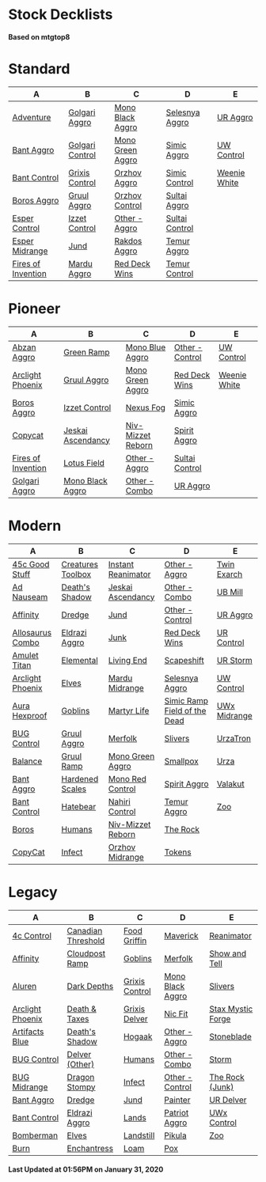 # Stock Decklists
#### Based on mtgtop8


# Standard

|                                 A                                  |                              B                               |                               C                                |                             D                              |                           E                            |
|--------------------------------------------------------------------|--------------------------------------------------------------|----------------------------------------------------------------|------------------------------------------------------------|--------------------------------------------------------|
|[Adventure](./mtgtop8/Standard/decks/Adventure.md)                  |[Golgari Aggro](./mtgtop8/Standard/decks/Golgari_Aggro.md)    |[Mono Black Aggro](./mtgtop8/Standard/decks/Mono_Black_Aggro.md)|[Selesnya Aggro](./mtgtop8/Standard/decks/Selesnya_Aggro.md)|[UR Aggro](./mtgtop8/Standard/decks/UR_Aggro.md)        |
|[Bant Aggro](./mtgtop8/Standard/decks/Bant_Aggro.md)                |[Golgari Control](./mtgtop8/Standard/decks/Golgari_Control.md)|[Mono Green Aggro](./mtgtop8/Standard/decks/Mono_Green_Aggro.md)|[Simic Aggro](./mtgtop8/Standard/decks/Simic_Aggro.md)      |[UW Control](./mtgtop8/Standard/decks/UW_Control.md)    |
|[Bant Control](./mtgtop8/Standard/decks/Bant_Control.md)            |[Grixis Control](./mtgtop8/Standard/decks/Grixis_Control.md)  |[Orzhov Aggro](./mtgtop8/Standard/decks/Orzhov_Aggro.md)        |[Simic Control](./mtgtop8/Standard/decks/Simic_Control.md)  |[Weenie White](./mtgtop8/Standard/decks/Weenie_White.md)|
|[Boros Aggro](./mtgtop8/Standard/decks/Boros_Aggro.md)              |[Gruul Aggro](./mtgtop8/Standard/decks/Gruul_Aggro.md)        |[Orzhov Control](./mtgtop8/Standard/decks/Orzhov_Control.md)    |[Sultai Aggro](./mtgtop8/Standard/decks/Sultai_Aggro.md)    |                                                        |
|[Esper Control](./mtgtop8/Standard/decks/Esper_Control.md)          |[Izzet Control](./mtgtop8/Standard/decks/Izzet_Control.md)    |[Other - Aggro](./mtgtop8/Standard/decks/Other_-_Aggro.md)      |[Sultai Control](./mtgtop8/Standard/decks/Sultai_Control.md)|                                                        |
|[Esper Midrange](./mtgtop8/Standard/decks/Esper_Midrange.md)        |[Jund](./mtgtop8/Standard/decks/Jund.md)                      |[Rakdos Aggro](./mtgtop8/Standard/decks/Rakdos_Aggro.md)        |[Temur Aggro](./mtgtop8/Standard/decks/Temur_Aggro.md)      |                                                        |
|[Fires of Invention](./mtgtop8/Standard/decks/Fires_of_Invention.md)|[Mardu Aggro](./mtgtop8/Standard/decks/Mardu_Aggro.md)        |[Red Deck Wins](./mtgtop8/Standard/decks/Red_Deck_Wins.md)      |[Temur Control](./mtgtop8/Standard/decks/Temur_Control.md)  |                                                        |


# Pioneer

|                                 A                                 |                                B                                |                                C                                |                              D                              |                           E                           |
|-------------------------------------------------------------------|-----------------------------------------------------------------|-----------------------------------------------------------------|-------------------------------------------------------------|-------------------------------------------------------|
|[Abzan Aggro](./mtgtop8/Pioneer/decks/Abzan_Aggro.md)              |[Green Ramp](./mtgtop8/Pioneer/decks/Green_Ramp.md)              |[Mono Blue Aggro](./mtgtop8/Pioneer/decks/Mono_Blue_Aggro.md)    |[Other - Control](./mtgtop8/Pioneer/decks/Other_-_Control.md)|[UW Control](./mtgtop8/Pioneer/decks/UW_Control.md)    |
|[Arclight Phoenix](./mtgtop8/Pioneer/decks/Arclight_Phoenix.md)    |[Gruul Aggro](./mtgtop8/Pioneer/decks/Gruul_Aggro.md)            |[Mono Green Aggro](./mtgtop8/Pioneer/decks/Mono_Green_Aggro.md)  |[Red Deck Wins](./mtgtop8/Pioneer/decks/Red_Deck_Wins.md)    |[Weenie White](./mtgtop8/Pioneer/decks/Weenie_White.md)|
|[Boros Aggro](./mtgtop8/Pioneer/decks/Boros_Aggro.md)              |[Izzet Control](./mtgtop8/Pioneer/decks/Izzet_Control.md)        |[Nexus Fog](./mtgtop8/Pioneer/decks/Nexus_Fog.md)                |[Simic Aggro](./mtgtop8/Pioneer/decks/Simic_Aggro.md)        |                                                       |
|[Copycat](./mtgtop8/Pioneer/decks/Copycat.md)                      |[Jeskai Ascendancy](./mtgtop8/Pioneer/decks/Jeskai_Ascendancy.md)|[Niv-Mizzet Reborn](./mtgtop8/Pioneer/decks/Niv-Mizzet_Reborn.md)|[Spirit Aggro](./mtgtop8/Pioneer/decks/Spirit_Aggro.md)      |                                                       |
|[Fires of Invention](./mtgtop8/Pioneer/decks/Fires_of_Invention.md)|[Lotus Field](./mtgtop8/Pioneer/decks/Lotus_Field.md)            |[Other - Aggro](./mtgtop8/Pioneer/decks/Other_-_Aggro.md)        |[Sultai Control](./mtgtop8/Pioneer/decks/Sultai_Control.md)  |                                                       |
|[Golgari Aggro](./mtgtop8/Pioneer/decks/Golgari_Aggro.md)          |[Mono Black Aggro](./mtgtop8/Pioneer/decks/Mono_Black_Aggro.md)  |[Other - Combo](./mtgtop8/Pioneer/decks/Other_-_Combo.md)        |[UR Aggro](./mtgtop8/Pioneer/decks/UR_Aggro.md)              |                                                       |


# Modern

|                              A                               |                               B                                |                                C                                 |                                          D                                           |                          E                           |
|--------------------------------------------------------------|----------------------------------------------------------------|------------------------------------------------------------------|--------------------------------------------------------------------------------------|------------------------------------------------------|
|[45c Good Stuff](./mtgtop8/Modern/decks/45c_Good_Stuff.md)    |[Creatures Toolbox](./mtgtop8/Modern/decks/Creatures_Toolbox.md)|[Instant Reanimator](./mtgtop8/Modern/decks/Instant_Reanimator.md)|[Other - Aggro](./mtgtop8/Modern/decks/Other_-_Aggro.md)                              |[Twin Exarch](./mtgtop8/Modern/decks/Twin_Exarch.md)  |
|[Ad Nauseam](./mtgtop8/Modern/decks/Ad_Nauseam.md)            |[Death's Shadow](./mtgtop8/Modern/decks/Death's_Shadow.md)      |[Jeskai Ascendancy](./mtgtop8/Modern/decks/Jeskai_Ascendancy.md)  |[Other - Combo](./mtgtop8/Modern/decks/Other_-_Combo.md)                              |[UB Mill](./mtgtop8/Modern/decks/UB_Mill.md)          |
|[Affinity](./mtgtop8/Modern/decks/Affinity.md)                |[Dredge](./mtgtop8/Modern/decks/Dredge.md)                      |[Jund](./mtgtop8/Modern/decks/Jund.md)                            |[Other - Control](./mtgtop8/Modern/decks/Other_-_Control.md)                          |[UR Aggro](./mtgtop8/Modern/decks/UR_Aggro.md)        |
|[Allosaurus Combo](./mtgtop8/Modern/decks/Allosaurus_Combo.md)|[Eldrazi Aggro](./mtgtop8/Modern/decks/Eldrazi_Aggro.md)        |[Junk](./mtgtop8/Modern/decks/Junk.md)                            |[Red Deck Wins](./mtgtop8/Modern/decks/Red_Deck_Wins.md)                              |[UR Control](./mtgtop8/Modern/decks/UR_Control.md)    |
|[Amulet Titan](./mtgtop8/Modern/decks/Amulet_Titan.md)        |[Elemental](./mtgtop8/Modern/decks/Elemental.md)                |[Living End](./mtgtop8/Modern/decks/Living_End.md)                |[Scapeshift](./mtgtop8/Modern/decks/Scapeshift.md)                                    |[UR Storm](./mtgtop8/Modern/decks/UR_Storm.md)        |
|[Arclight Phoenix](./mtgtop8/Modern/decks/Arclight_Phoenix.md)|[Elves](./mtgtop8/Modern/decks/Elves.md)                        |[Mardu Midrange](./mtgtop8/Modern/decks/Mardu_Midrange.md)        |[Selesnya Aggro](./mtgtop8/Modern/decks/Selesnya_Aggro.md)                            |[UW Control](./mtgtop8/Modern/decks/UW_Control.md)    |
|[Aura Hexproof](./mtgtop8/Modern/decks/Aura_Hexproof.md)      |[Goblins](./mtgtop8/Modern/decks/Goblins.md)                    |[Martyr Life](./mtgtop8/Modern/decks/Martyr_Life.md)              |[Simic Ramp Field of the Dead](./mtgtop8/Modern/decks/Simic_Ramp_Field_of_the_Dead.md)|[UWx Midrange](./mtgtop8/Modern/decks/UWx_Midrange.md)|
|[BUG Control](./mtgtop8/Modern/decks/BUG_Control.md)          |[Gruul Aggro](./mtgtop8/Modern/decks/Gruul_Aggro.md)            |[Merfolk](./mtgtop8/Modern/decks/Merfolk.md)                      |[Slivers](./mtgtop8/Modern/decks/Slivers.md)                                          |[UrzaTron](./mtgtop8/Modern/decks/UrzaTron.md)        |
|[Balance](./mtgtop8/Modern/decks/Balance.md)                  |[Gruul Ramp](./mtgtop8/Modern/decks/Gruul_Ramp.md)              |[Mono Green Aggro](./mtgtop8/Modern/decks/Mono_Green_Aggro.md)    |[Smallpox](./mtgtop8/Modern/decks/Smallpox.md)                                        |[Urza](./mtgtop8/Modern/decks/Urza.md)                |
|[Bant Aggro](./mtgtop8/Modern/decks/Bant_Aggro.md)            |[Hardened Scales](./mtgtop8/Modern/decks/Hardened_Scales.md)    |[Mono Red Control](./mtgtop8/Modern/decks/Mono_Red_Control.md)    |[Spirit Aggro](./mtgtop8/Modern/decks/Spirit_Aggro.md)                                |[Valakut](./mtgtop8/Modern/decks/Valakut.md)          |
|[Bant Control](./mtgtop8/Modern/decks/Bant_Control.md)        |[Hatebear](./mtgtop8/Modern/decks/Hatebear.md)                  |[Nahiri Control](./mtgtop8/Modern/decks/Nahiri_Control.md)        |[Temur Aggro](./mtgtop8/Modern/decks/Temur_Aggro.md)                                  |[Zoo](./mtgtop8/Modern/decks/Zoo.md)                  |
|[Boros](./mtgtop8/Modern/decks/Boros.md)                      |[Humans](./mtgtop8/Modern/decks/Humans.md)                      |[Niv-Mizzet Reborn](./mtgtop8/Modern/decks/Niv-Mizzet_Reborn.md)  |[The Rock](./mtgtop8/Modern/decks/The_Rock.md)                                        |                                                      |
|[CopyCat](./mtgtop8/Modern/decks/CopyCat.md)                  |[Infect](./mtgtop8/Modern/decks/Infect.md)                      |[Orzhov Midrange](./mtgtop8/Modern/decks/Orzhov_Midrange.md)      |[Tokens](./mtgtop8/Modern/decks/Tokens.md)                                            |                                                      |


# Legacy

|                              A                               |                                B                                 |                            C                             |                              D                               |                                E                                 |
|--------------------------------------------------------------|------------------------------------------------------------------|----------------------------------------------------------|--------------------------------------------------------------|------------------------------------------------------------------|
|[4c Control](./mtgtop8/Legacy/decks/4c_Control.md)            |[Canadian Threshold](./mtgtop8/Legacy/decks/Canadian_Threshold.md)|[Food Griffin](./mtgtop8/Legacy/decks/Food_Griffin.md)    |[Maverick](./mtgtop8/Legacy/decks/Maverick.md)                |[Reanimator](./mtgtop8/Legacy/decks/Reanimator.md)                |
|[Affinity](./mtgtop8/Legacy/decks/Affinity.md)                |[Cloudpost Ramp](./mtgtop8/Legacy/decks/Cloudpost_Ramp.md)        |[Goblins](./mtgtop8/Legacy/decks/Goblins.md)              |[Merfolk](./mtgtop8/Legacy/decks/Merfolk.md)                  |[Show and Tell](./mtgtop8/Legacy/decks/Show_and_Tell.md)          |
|[Aluren](./mtgtop8/Legacy/decks/Aluren.md)                    |[Dark Depths](./mtgtop8/Legacy/decks/Dark_Depths.md)              |[Grixis Control](./mtgtop8/Legacy/decks/Grixis_Control.md)|[Mono Black Aggro](./mtgtop8/Legacy/decks/Mono_Black_Aggro.md)|[Slivers](./mtgtop8/Legacy/decks/Slivers.md)                      |
|[Arclight Phoenix](./mtgtop8/Legacy/decks/Arclight_Phoenix.md)|[Death & Taxes](./mtgtop8/Legacy/decks/Death_&_Taxes.md)          |[Grixis Delver](./mtgtop8/Legacy/decks/Grixis_Delver.md)  |[Nic Fit](./mtgtop8/Legacy/decks/Nic_Fit.md)                  |[Stax  Mystic Forge](./mtgtop8/Legacy/decks/Stax__Mystic_Forge.md)|
|[Artifacts Blue](./mtgtop8/Legacy/decks/Artifacts_Blue.md)    |[Death's Shadow](./mtgtop8/Legacy/decks/Death's_Shadow.md)        |[Hogaak](./mtgtop8/Legacy/decks/Hogaak.md)                |[Other - Aggro](./mtgtop8/Legacy/decks/Other_-_Aggro.md)      |[Stoneblade](./mtgtop8/Legacy/decks/Stoneblade.md)                |
|[BUG Control](./mtgtop8/Legacy/decks/BUG_Control.md)          |[Delver (Other)](./mtgtop8/Legacy/decks/Delver_(Other).md)        |[Humans](./mtgtop8/Legacy/decks/Humans.md)                |[Other - Combo](./mtgtop8/Legacy/decks/Other_-_Combo.md)      |[Storm](./mtgtop8/Legacy/decks/Storm.md)                          |
|[BUG Midrange](./mtgtop8/Legacy/decks/BUG_Midrange.md)        |[Dragon Stompy](./mtgtop8/Legacy/decks/Dragon_Stompy.md)          |[Infect](./mtgtop8/Legacy/decks/Infect.md)                |[Other - Control](./mtgtop8/Legacy/decks/Other_-_Control.md)  |[The Rock (Junk)](./mtgtop8/Legacy/decks/The_Rock_(Junk).md)      |
|[Bant Aggro](./mtgtop8/Legacy/decks/Bant_Aggro.md)            |[Dredge](./mtgtop8/Legacy/decks/Dredge.md)                        |[Jund](./mtgtop8/Legacy/decks/Jund.md)                    |[Painter](./mtgtop8/Legacy/decks/Painter.md)                  |[UR Delver](./mtgtop8/Legacy/decks/UR_Delver.md)                  |
|[Bant Control](./mtgtop8/Legacy/decks/Bant_Control.md)        |[Eldrazi Aggro](./mtgtop8/Legacy/decks/Eldrazi_Aggro.md)          |[Lands](./mtgtop8/Legacy/decks/Lands.md)                  |[Patriot Aggro](./mtgtop8/Legacy/decks/Patriot_Aggro.md)      |[UWx Control](./mtgtop8/Legacy/decks/UWx_Control.md)              |
|[Bomberman](./mtgtop8/Legacy/decks/Bomberman.md)              |[Elves](./mtgtop8/Legacy/decks/Elves.md)                          |[Landstill](./mtgtop8/Legacy/decks/Landstill.md)          |[Pikula](./mtgtop8/Legacy/decks/Pikula.md)                    |[Zoo](./mtgtop8/Legacy/decks/Zoo.md)                              |
|[Burn](./mtgtop8/Legacy/decks/Burn.md)                        |[Enchantress](./mtgtop8/Legacy/decks/Enchantress.md)              |[Loam](./mtgtop8/Legacy/decks/Loam.md)                    |[Pox](./mtgtop8/Legacy/decks/Pox.md)                          |                                                                  |



#### Last Updated at 01:56PM on January 31, 2020